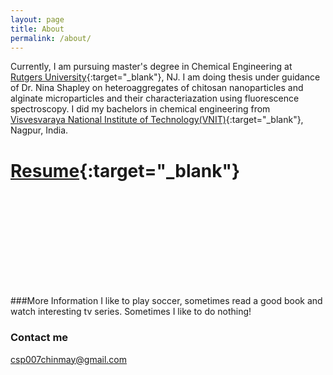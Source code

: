 ```yaml
---
layout: page
title: About
permalink: /about/
---
```


Currently, I am pursuing master's degree in Chemical Engineering at [Rutgers University](http://sol.rutgers.edu){:target="_blank"}, NJ. I am doing thesis under guidance of Dr. Nina Shapley on heteroaggregates of chitosan nanoparticles and alginate microparticles and their characteriazation using fluorescence spectroscopy. 
I did my bachelors in chemical engineering from [Visvesvaraya National Institute of Technology(VNIT)](http://www.vnit.ac.in){:target="_blank"}, Nagpur, India. 

# [Resume](https://drive.google.com/file/d/0B-_kr213FwlKejAxYWlHUm16aFU/view?usp=sharing){:target="_blank"}

<dl>
<object data="/pathakchinmay_resume.pdf" type="application/pdf" width="1000">
    <embed src="/pathakchinmay_resume.pdf" type="application/pdf" width="1000" />
</object>
</dl>

###More Information
I like to play soccer, sometimes read a good book and watch interesting tv series. Sometimes I like to do nothing!

 

### Contact me

[csp007chinmay@gmail.com](mailto:csp007chinmay@gmail.com)
